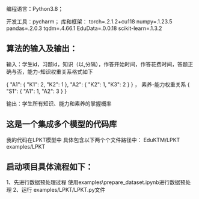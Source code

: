 编程语言：Python3.8； 

开发工具：pycharm；
库和框架：
torch=.2.1.2+cu118
numpy=.1.23.5
pandas=.2.0.3
tqdm=.4.66.1
EduData=.0.0.18
scikit-learn=.1.3.2

## 算法的输入及输出：
输入：学生id，习题id，知识（以,分隔），作答开始时间，作答花费时间，答题正确与否，能力-知识权重关系格式如下

{
"A1": {
"K1": 2,
"K2": 1
},
"A2": {
"K2": 1,
"K3": 2
}
}
，
素养-能力权重关系
{
"S1": {
"A1": 1,
"A2": 3
}
}

输出：学生所有知识、能力和素养的掌握概率


## 这是一个集成多个模型的代码库
我的代码在LPKT模型中
具体包含以下两个个文件路径中：
EduKTM/LPKT
examples/LPKT


## 启动项目具体流程如下：
1、先进行数据预处理过程
使用examples\prepare_dataset.ipynb进行数据预处理
2、运行
examples/LPKT/LPKT.py文件









